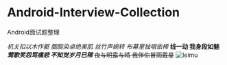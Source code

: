 # Android-Interview-Collection
Android面试题整理

*机关扣以木作躯 胭脂染卓绝美肌*
_丝竹声婉转 布幕里独唱依稀_
**线一动 我身段如魅**
***莺歌笑怨骂痛悲 不知觉岁月已稀***
~~夜与明露与晴 我伴你冒雨戴星~~
![leimu](https://timgsa.baidu.com/timg?image&quality=80&size=b9999_10000&sec=1556126385&di=ee3110e4db76ef5e81a65fd515805c12&imgtype=jpg&er=1&src=http%3A%2F%2Fi0.hdslb.com%2Fbfs%2Farticle%2F968355315d2786b0191bb627eef125d3a0a86c63.jpg)

